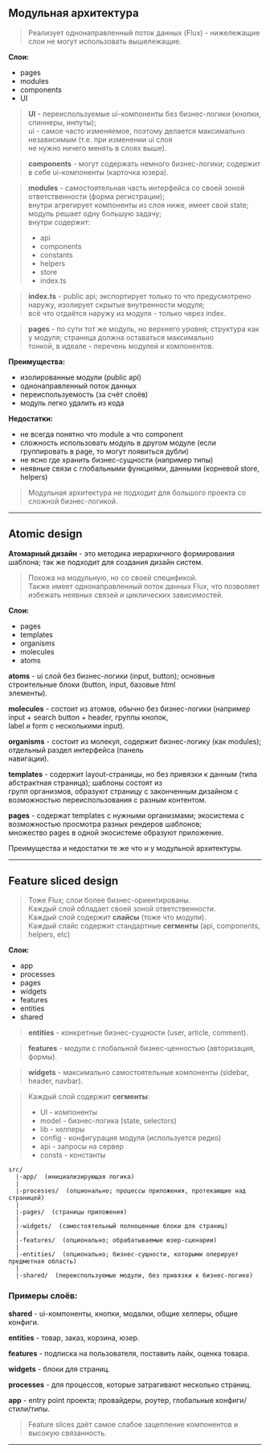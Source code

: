## Модульная архитектура

> Реализует однонаправленный поток данных (Flux) - нижележащие слои не могут использовать вышележащие.

**Слои:**
- pages
- modules
- components
- UI

> **UI** - переиспользуемые ui-компоненты без бизнес-логики (кнопки, спиннеры, инпуты);  
> ui - самое часто изменяемое, поэтому делается максимально независимым (т.е. при изменении ui слоя  
> не нужно ничего менять в слоях выше).

> **components** - могут содержать немного бизнес-логики; содержит в себе ui-компоненты (карточка юзера).

> **modules** - самостоятельная часть интерфейса со своей зоной ответственности (форма регистрации);  
> внутри агрегирует компоненты из слоя ниже, имеет свой state;  
> модуль решает одну большую задачу;  
> внутри содержит:  
> - api  
> - components  
> - constants  
> - helpers  
> - store  
> - index.ts

> **index.ts** - public api;  экспортирует только то что предусмотрено наружу, изолирует скрытые внутренности модуля;  
> всё что отдаётся наружу из модуля - только через index.

> **pages** - по сути тот же модуль, но верхнего уровня; структура как у модуля; страница должна оставаться максимально  
> тонкой, в идеале - перечень модулей и компонентов.

**Преимущества:**
- изолированные модули (public api)
- однонаправленный поток данных
- переиспользуемость (за счёт слоёв)
- модуль легко удалить из кода

**Недостатки:**
- не всегда понятно что module а что component
- сложность использовать модуль в другом модуле (если группировать в page, то могут появиться дубли)
- не ясно где хранить бизнес-сущности (например типы)
- неявные связи с глобальными функциями, данными (корневой store, helpers)

> Модульная архитектура не подходит для большого проекта со сложной бизнес-логикой.
___

## Atomic design

**Атомарный дизайн** - это методика иерархичного формирования шаблона; так же подходит для создания дизайн систем.

> Похожа на модульную, но со своей спецификой.  
> Также имеет однонаправленный поток данных Flux, что позволяет избежать неявных связей и циклических зависимостей.

**Слои:**
- pages
- templates
- organisms
- molecules
- atoms

**atoms** - ui слой без бизнес-логики (input, button); основные строительные блоки (button, input, базовые html  
элементы).

**molecules** - состоит из атомов, обычно без бизнес-логики (например input + search button + header, группы кнопок,  
label и form с несколькими input).

**organisms** - состоит из молекул, содержит бизнес-логику (как modules); отдельный раздел интерфейса (панель  
навигации).

**templates** - содержит layout-страницы, но без привязки к данным (типа абстрактная страница); шаблоны состоят из  
групп организмов, образуют страницу с законченным дизайном с возможностью переиспользования с разным контентом.

**pages** - содержат templates с нужными организмами; экосистема с возможностью просмотра разных рендеров шаблонов;  
множество pages в одной экосистеме образуют приложение.

Преимущества и недостатки те же что и у модульной архитектуры.
___

## Feature sliced design

> Тоже Flux; слои более бизнес-ориентированы.  
> Каждый слой обладает своей зоной ответственности.  
> Каждый слой содержит **слайсы** (тоже что модули).  
> Каждый слайс содержит стандартные **сегменты** (api, components, helpers, etc)

**Слои:**
- app
- processes
- pages
- widgets
- features
- entities
- shared

> **entities** - конкретные бизнес-сущности (user, article, comment).

> **features** - модули с глобальной бизнес-ценностью (авторизация, формы).

> **widgets** - максимально самостоятельные компоненты (sidebar, header, navbar).

> Каждый слой содержит **сегменты**:  
> - UI - компоненты  
> - model - бизнес-логика (state, selectors)  
> - lib - хелперы  
> - config - конфигурация модуля (используется редко)  
> - api - запросы на сервер  
> - consts - константы

```
src/
  |-app/  (инициализирующая логика)
  |
  |-processes/  (опционально; процессы приложения, протекающие над страницей)
  |
  |-pages/  (страницы приложения)
  |
  |-widgets/  (самостоятельный полноценные блоки для страниц)
  |
  |-features/  (опционально; обрабатываемые юзер-сценарии)
  |
  |-entities/  (опционально; бизнес-сущности, которыми оперирует предметная область)
  |
  |-shared/  (переиспользуемые модули, без привязки к бизнес-логике)
```

### Примеры слоёв:

**shared** - ui-компоненты, кнопки, модалки, общие хелперы, общие конфиги.

**entities** - товар, заказ, корзина, юзер.

**features** - подписка на пользователя, поставить лайк, оценка товара.

**widgets** - блоки для страниц.

**processes** - для процессов, которые затрагивают несколько страниц.

**app** - entry point проекта; провайдеры, роутер, глобальные конфиги/стили/типы.

> Feature slices даёт самое слабое зацепление компонентов и высокую связанность.
___
